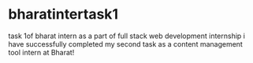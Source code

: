 # bharatintertask1
task 1of bharat intern as a part of full stack web development internship i have successfully completed my second task as a content management tool intern at Bharat!
